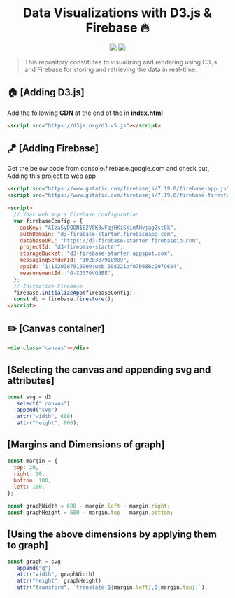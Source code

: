 <h1 align="center">Data Visualizations with D3.js & Firebase 🔥</h1>
<p align="center">
  <img src="https://img.shields.io/badge/D3.js-v5-orange">
  <img src="https://img.shields.io/badge/firebase-v7.19.0-green">
</p>

> This repository constitutes to visualizing and rendering using D3.js and Firebase for storing and retrieving the data in real-time.

## 🏠 [Adding D3.js]

Add the following **CDN** at the end of the <body> in **index.html**

```html
<script src="https://d3js.org/d3.v5.js"></script>
```

## 🪁 [Adding Firebase]

Get the below code from console.firebase.google.com and check out, Adding this project to web app

```html
<script src="https://www.gstatic.com/firebasejs/7.19.0/firebase-app.js"></script>
<script src="https://www.gstatic.com/firebasejs/7.19.0/firebase-firestore.js"></script>

<script>
  // Your web app's Firebase configuration
  var firebaseConfig = {
    apiKey: "AIzaSyDQQN1E2V8K8wFqjHKiSjimAHvjagZst0k",
    authDomain: "d3-firebase-starter.firebaseapp.com",
    databaseURL: "https://d3-firebase-starter.firebaseio.com",
    projectId: "d3-firebase-starter",
    storageBucket: "d3-firebase-starter.appspot.com",
    messagingSenderId: "1020387918909",
    appId: "1:1020387918909:web:508221bf07b68bc2079654",
    measurementId: "G-XJ376VQ9BE",
  };
  // Initialize Firebase
  firebase.initializeApp(firebaseConfig);
  const db = firebase.firestore();
</script>
```

## ✏️ [Canvas container]

```html
<div class="canvas"></div>
```

## [Selecting the canvas and appending svg and attributes]

```javascript
const svg = d3
  .select(".canvas")
  .append("svg")
  .attr("width", 600)
  .attr("height", 600);
```

## [Margins and Dimensions of graph]

```javascript
const margin = {
  top: 20,
  right: 20,
  bottom: 100,
  left: 100,
};

const graphWidth = 600 - margin.left - margin.right;
const graphHeight = 600 - margin.top - margin.bottom;
```

## [Using the above dimensions by applying them to graph]

```javascript
const graph = svg
  .append("g")
  .attr("width", graphWidth)
  .attr("height", graphHeight)
  .attr("transform", `translate(${margin.left},${margin.top})`);
```
